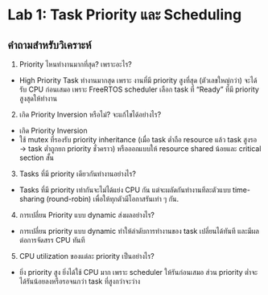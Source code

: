 # Lab 1: Task Priority และ Scheduling
## คำถามสำหรับวิเคราะห์
1. Priority ไหนทำงานมากที่สุด? เพราะอะไร?
  - High Priority Task ทำงานมากสุด เพราะ งานที่มี priority สูงที่สุด (ตัวเลขใหญ่กว่า) จะได้รับ CPU ก่อนเสมอ เพราะ FreeRTOS scheduler เลือก task ที่ “Ready” ที่มี priority สูงสุดให้ทำงาน 
2. เกิด Priority Inversion หรือไม่? จะแก้ไขได้อย่างไร?
  - เกิด Priority Inversion
  - ใช้ mutex ที่รองรับ priority inheritance (เมื่อ task ต่ำถือ resource แล้ว task สูงรอ → task ต่ำถูกยก priority ชั่วคราว) หรือออกแบบให้ resource shared น้อยและ critical section สั้น
3. Tasks ที่มี priority เดียวกันทำงานอย่างไร?
  - Tasks ที่มี priority เท่ากันจะไม่ได้แย่ง CPU กัน แต่จะผลัดกันทำงานทีละตัวแบบ time-sharing (round-robin) เพื่อให้ทุกตัวมีโอกาสรันเท่า ๆ กัน.
4. การเปลี่ยน Priority แบบ dynamic ส่งผลอย่างไร?
  - การเปลี่ยน priority แบบ dynamic ทำให้ลำดับการทำงานของ task เปลี่ยนได้ทันที และมีผลต่อการจัดสรร CPU ทันที
5. CPU utilization ของแต่ละ priority เป็นอย่างไร?
  - ยิ่ง priority สูง ยิ่งได้ใช้ CPU มาก เพราะ scheduler ให้รันก่อนเสมอ ส่วน priority ต่ำจะได้รันน้อยลงหรือรอจนกว่า task ที่สูงกว่าจะว่าง
